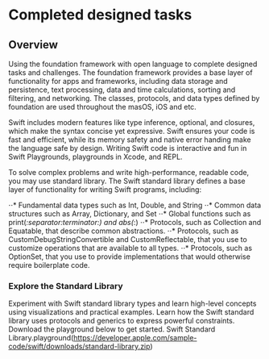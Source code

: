 # Completed designed tasks

## Overview
Using the foundation framework with open language to complete designed tasks and challenges. The foundation framework provides a base layer of functionality for apps and frameworks, including data storage and persistence, text processing, data and time calculations, sorting and filtering, and networking. The classes, protocols, and data types defined by foundation are used throughout the masOS, iOS and etc.

Swift includes modern features like type inference, optional, and closures, which make the syntax concise yet expressive. Swift ensures your code is fast and efficient, while its memory safety and native error handing make the language safe by design. Writing Swift code is interactive and fun in Swift Playgrounds, playgrounds in Xcode, and REPL.

To solve complex problems and write high-performance, readable code, you may use standard library. The Swift standard library defines a base layer of functionality for writing Swift programs, including:

⋅⋅*	Fundamental data types such as Int, Double, and String
⋅⋅*	Common data structures such as Array, Dictionary, and Set
⋅⋅*	Global functions such as print(_:separator:terminator:) and abs(_:)
⋅⋅* Protocols, such as Collection and Equatable, that describe common abstractions.
⋅⋅*	Protocols, such as CustomDebugStringConvertible and CustomReflectable, that you use to customize operations that are available to all types.
⋅⋅*	Protocols, such as OptionSet, that you use to provide implementations that would otherwise require boilerplate code.

### Explore the Standard Library
Experiment with Swift standard library types and learn high-level concepts using visualizations and practical examples. Learn how the Swift standard library uses protocols and generics to express powerful constraints. Download the playground below to get started.
Swift Standard Library.playground(https://developer.apple.com/sample-code/swift/downloads/standard-library.zip)

